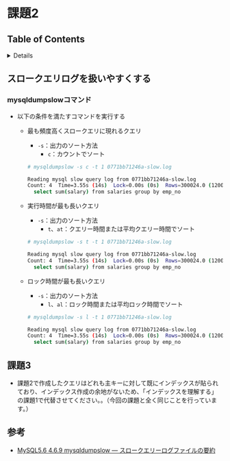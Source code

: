 # 課題2

## Table of Contents
<!-- START doctoc generated TOC please keep comment here to allow auto update -->
<!-- DON'T EDIT THIS SECTION, INSTEAD RE-RUN doctoc TO UPDATE -->
<details>
<summary>Details</summary>

- [スロークエリログを扱いやすくする](#%E3%82%B9%E3%83%AD%E3%83%BC%E3%82%AF%E3%82%A8%E3%83%AA%E3%83%AD%E3%82%B0%E3%82%92%E6%89%B1%E3%81%84%E3%82%84%E3%81%99%E3%81%8F%E3%81%99%E3%82%8B)
  - [mysqldumpslowコマンド](#mysqldumpslow%E3%82%B3%E3%83%9E%E3%83%B3%E3%83%89)
- [課題3](#%E8%AA%B2%E9%A1%8C3)
- [参考](#%E5%8F%82%E8%80%83)

</details>
<!-- END doctoc generated TOC please keep comment here to allow auto update -->

## スロークエリログを扱いやすくする

### mysqldumpslowコマンド

- 以下の条件を満たすコマンドを実行する

  - 最も頻度高くスロークエリに現れるクエリ
    - `-s`：出力のソート方法
      - `c`：カウントでソート
    ```bash
    # mysqldumpslow -s c -t 1 0771bb71246a-slow.log

    Reading mysql slow query log from 0771bb71246a-slow.log
    Count: 4  Time=3.55s (14s)  Lock=0.00s (0s)  Rows=300024.0 (1200096), root[root]@localhost
      select sum(salary) from salaries group by emp_no
    ```

  - 実行時間が最も長いクエリ
    - `-s`：出力のソート方法
      - `t`、`at`：クエリー時間または平均クエリー時間でソート
    ```bash
    # mysqldumpslow -s t -t 1 0771bb71246a-slow.log

    Reading mysql slow query log from 0771bb71246a-slow.log
    Count: 4  Time=3.55s (14s)  Lock=0.00s (0s)  Rows=300024.0 (1200096), root[root]@localhost
      select sum(salary) from salaries group by emp_no
    ```

  - ロック時間が最も長いクエリ
    - `-s`：出力のソート方法
      - `l`、`al`：ロック時間または平均ロック時間でソート
    ```bash
    # mysqldumpslow -s l -t 1 0771bb71246a-slow.log

    Reading mysql slow query log from 0771bb71246a-slow.log
    Count: 4  Time=3.55s (14s)  Lock=0.00s (0s)  Rows=300024.0 (1200096), root[root]@localhost
      select sum(salary) from salaries group by emp_no
    ```

## 課題3

- 課題2で作成したクエリはどれも主キーに対して既にインデックスが貼られており、インデックス作成の余地がないため、「インデックスを理解する」の課題1で代替させてください。。（今回の課題と全く同じことを行っています。）

## 参考

- [MySQL5.6 4.6.9 mysqldumpslow — スロークエリーログファイルの要約](https://dev.mysql.com/doc/refman/5.6/ja/mysqldumpslow.html)